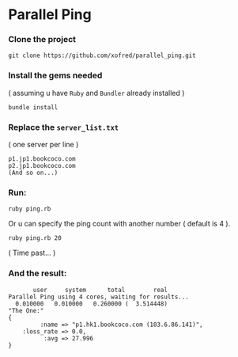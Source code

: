 # Parallel Ping

### Clone the project
```shell
git clone https://github.com/xofred/parallel_ping.git
```

### Install the gems needed
( assuming u have `Ruby` and `Bundler` already installed )

```shell
bundle install
```

### Replace the `server_list.txt`
( one server per line )
```
p1.jp1.bookcoco.com
p2.jp1.bookcoco.com
(And so on...)
```

### Run:
```shell
ruby ping.rb
```

Or u can specify the ping count with another number ( default is 4 ).

```shell
ruby ping.rb 20
```

( Time past... )

### And the result:
```
       user     system      total        real
Parallel Ping using 4 cores, waiting for results...
  0.010000   0.010000   0.260000 (  3.514448)
"The One:"
{
         :name => "p1.hk1.bookcoco.com (103.6.86.141)",
    :loss_rate => 0.0,
          :avg => 27.996
}
```


